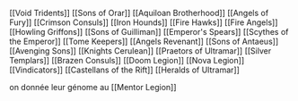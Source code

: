 [[Void Tridents]]
[[Sons of Orar]]
[[Aquiloan Brotherhood]]
[[Angels of Fury]]
[[Crimson Consuls]]
[[Iron Hounds]]
[[Fire Hawks]]
[[Fire Angels]]
[[Howling Griffons]]
[[Sons of Guilliman]]
[[Emperor's Spears]]
[[Scythes of the Emperor]]
[[Tome Keepers]]
[[Angels Revenant]]
[[Sons of Antaeus]]
[[Avenging Sons]]
[[Knights Cerulean]]
[[Praetors of Ultramar]]
[[Silver Templars]]
[[Brazen Consuls]]
[[Doom Legion]]
[[Nova Legion]]
[[Vindicators]]
[[Castellans of the Rift]]
[[Heralds of Ultramar]]

on donnée leur génome au [[Mentor Legion]]
